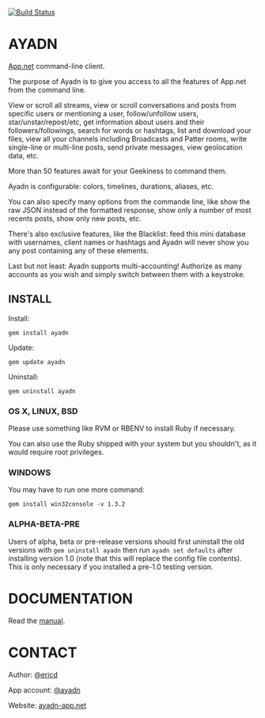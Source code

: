 [![Build Status](https://travis-ci.org/ericdke/na.svg?branch=master)](https://travis-ci.org/ericdke/na)

AYADN
=====

[App.net](http://app.net) command-line client.

The purpose of Ayadn is to give you access to all the features of App.net from the command line.

View or scroll all streams, view or scroll conversations and posts from specific users or mentioning a user, follow/unfollow users, star/unstar/repost/etc, get information about users and their followers/followings, search for words or hashtags, list and download your files, view all your channels including Broadcasts and Patter rooms, write single-line or multi-line posts, send private messages, view geolocation data, etc.

More than 50 features await for your Geekiness to command them.

Ayadn is configurable: colors, timelines, durations, aliases, etc. 

You can also specify many options from the commande line, like show the raw JSON instead of the formatted response, show only a number of most recents posts, show only new posts, etc.

There's also exclusive features, like the Blacklist: feed this mini database with usernames, client names or hashtags and Ayadn will never show you any post containing any of these elements.

Last but not least: Ayadn supports multi-accounting! Authorize as many accounts as you wish and simply switch between them with a keystroke.  


## INSTALL

Install:

`gem install ayadn`  

Update:

`gem update ayadn`  

Uninstall:

`gem uninstall ayadn`  

### OS X, LINUX, BSD

Please use something like RVM or RBENV to install Ruby if necessary.

You can also use the Ruby shipped with your system but you shouldn't, as it would require root privileges.

### WINDOWS

You may have to run one more command:

`gem install win32console -v 1.3.2`

### ALPHA-BETA-PRE

Users of alpha, beta or pre-release versions should first uninstall the old versions with `gem uninstall ayadn` then run `ayadn set defaults` after installing version 1.0 (note that this will replace the config file contents).  
This is only necessary if you installed a pre-1.0 testing version.

# DOCUMENTATION

Read the [manual](https://github.com/ericdke/na/blob/master/MANUAL.md).

# CONTACT

Author: [@ericd](http://app.net/ericd)

App account: [@ayadn](http://app.net/ayadn)

Website: [ayadn-app.net](http://ayadn-app.net)
